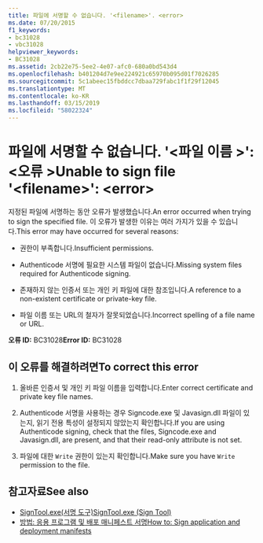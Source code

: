 ```yaml
---
title: 파일에 서명할 수 없습니다. '<filename>'. <error>
ms.date: 07/20/2015
f1_keywords:
- bc31028
- vbc31028
helpviewer_keywords:
- BC31028
ms.assetid: 2cb22e75-5ee2-4e07-afc0-680a0bd543d4
ms.openlocfilehash: b401204d7e9ee224921c65970b095d01f7026285
ms.sourcegitcommit: 5c1abeec15fbddcc7dbaa729fabc1f1f29f12045
ms.translationtype: MT
ms.contentlocale: ko-KR
ms.lasthandoff: 03/15/2019
ms.locfileid: "58022324"
---
```

# <a name="unable-to-sign-file-filename-error"></a><span data-ttu-id="7aeda-102">파일에 서명할 수 없습니다. '\<파일 이름 >': \<오류 ></span><span class="sxs-lookup"><span data-stu-id="7aeda-102">Unable to sign file '\<filename>': \<error></span></span>
<span data-ttu-id="7aeda-103">지정된 파일에 서명하는 동안 오류가 발생했습니다.</span><span class="sxs-lookup"><span data-stu-id="7aeda-103">An error occurred when trying to sign the specified file.</span></span> <span data-ttu-id="7aeda-104">이 오류가 발생한 이유는 여러 가지가 있을 수 있습니다.</span><span class="sxs-lookup"><span data-stu-id="7aeda-104">This error may have occurred for several reasons:</span></span>  
  
-   <span data-ttu-id="7aeda-105">권한이 부족합니다.</span><span class="sxs-lookup"><span data-stu-id="7aeda-105">Insufficient permissions.</span></span>  
  
-   <span data-ttu-id="7aeda-106">Authenticode 서명에 필요한 시스템 파일이 없습니다.</span><span class="sxs-lookup"><span data-stu-id="7aeda-106">Missing system files required for Authenticode signing.</span></span>  
  
-   <span data-ttu-id="7aeda-107">존재하지 않는 인증서 또는 개인 키 파일에 대한 참조입니다.</span><span class="sxs-lookup"><span data-stu-id="7aeda-107">A reference to a non-existent certificate or private-key file.</span></span>  
  
-   <span data-ttu-id="7aeda-108">파일 이름 또는 URL의 철자가 잘못되었습니다.</span><span class="sxs-lookup"><span data-stu-id="7aeda-108">Incorrect spelling of a file name or URL.</span></span>  
  
 <span data-ttu-id="7aeda-109">**오류 ID:** BC31028</span><span class="sxs-lookup"><span data-stu-id="7aeda-109">**Error ID:** BC31028</span></span>  
  
## <a name="to-correct-this-error"></a><span data-ttu-id="7aeda-110">이 오류를 해결하려면</span><span class="sxs-lookup"><span data-stu-id="7aeda-110">To correct this error</span></span>  
  
1.  <span data-ttu-id="7aeda-111">올바른 인증서 및 개인 키 파일 이름을 입력합니다.</span><span class="sxs-lookup"><span data-stu-id="7aeda-111">Enter correct certificate and private key file names.</span></span>  
  
2.  <span data-ttu-id="7aeda-112">Authenticode 서명을 사용하는 경우 Signcode.exe 및 Javasign.dll 파일이 있는지, 읽기 전용 특성이 설정되지 않았는지 확인합니다.</span><span class="sxs-lookup"><span data-stu-id="7aeda-112">If you are using Authenticode signing, check that the files, Signcode.exe and Javasign.dll, are present, and that their read-only attribute is not set.</span></span>  
  
3.  <span data-ttu-id="7aeda-113">파일에 대한 `Write` 권한이 있는지 확인합니다.</span><span class="sxs-lookup"><span data-stu-id="7aeda-113">Make sure you have `Write` permission to the file.</span></span>  
  
## <a name="see-also"></a><span data-ttu-id="7aeda-114">참고자료</span><span class="sxs-lookup"><span data-stu-id="7aeda-114">See also</span></span>

- [<span data-ttu-id="7aeda-115">SignTool.exe(서명 도구)</span><span class="sxs-lookup"><span data-stu-id="7aeda-115">SignTool.exe (Sign Tool)</span></span>](../../framework/tools/signtool-exe.md)
- [<span data-ttu-id="7aeda-116">방법: 응용 프로그램 및 배포 매니페스트 서명</span><span class="sxs-lookup"><span data-stu-id="7aeda-116">How to: Sign application and deployment manifests</span></span>](/visualstudio/ide/how-to-sign-application-and-deployment-manifests)
